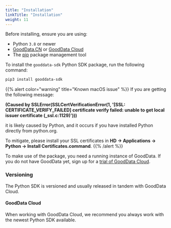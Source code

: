 ```yaml
---
title: "Installation"
linkTitle: "Installation"
weight: 11
---
```


Before installing, ensure you are using:

* Python `3.8` or newer
* [GoodData.CN](https://www.gooddata.com/developers/cloud-native/doc/cloud/deploy-and-install/cloud-native/) or [GoodData Cloud](https://www.gooddata.com/developers/cloud-native/doc/cloud/deploy-and-install/cloud/)
* The [pip](https://pypi.org/project/pip/) package management tool



To install the `gooddata-sdk` Python SDK package, run the following command:

```bash
pip3 install gooddata-sdk
```

{{% alert color="warning" title="Known macOS issue" %}}
If you are getting the following message:

__(Caused by SSLError(SSLCertVerificationError(1, '[SSL: CERTIFICATE\_VERIFY\_FAILED] certificate verify failed: unable to get local issuer certificate (\_ssl.c:1129)')))__

it is likely caused by Python, and it occurs if you have installed Python directly from python.org.

To mitigate, please install your SSL certificates in __HD -> Applications -> Python -> Install Certificates.command__.
{{% /alert %}}

To make use of the package, you need a running instance of GoodData. If you do not have GoodData yet, sign up for a [trial of GoodData Cloud](https://www.gooddata.com/trial/).

### Versioning

The Python SDK is versioned and usually released in tandem with GoodData Cloud.

#### GoodData Cloud

When working with GoodData Cloud, we recommend you always work with the newest Python SDK available.
